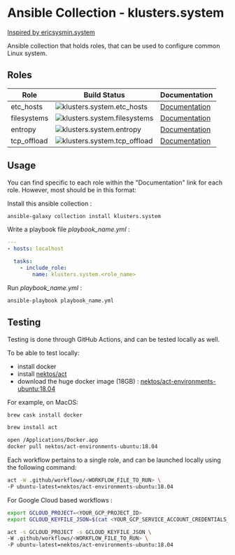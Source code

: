 # Ansible Collection - klusters.system
[Inspired by ericsysmin.system](https://galaxy.ansible.com/ericsysmin/system)

Ansible collection that holds roles, that can be used to configure common Linux system. 

## Roles

| Role      | Build Status                                                                                                                                                                                                                                                        | Documentation                                                                                          |
| --------- | ------------------------------------------------------------------------------------------------------------------------------------------------------------------------------------------------------------------------------------------------------------------- | ------------------------------------------------------------------------------------------------------ |
|  etc_hosts   | ![klusters.system.etc_hosts](https://github.com/klusters/ansible-collection-system/workflows/klusters.system.etc_hosts/badge.svg)          | [Documentation](https://github.com/klusters/ansible-collection-system/tree/master/roles/etc_hosts)    |
|  filesystems   | ![klusters.system.filesystems](https://github.com/klusters/ansible-collection-system/workflows/klusters.system.filesystems/badge.svg)      | [Documentation](https://github.com/klusters/ansible-collection-system/tree/master/roles/filesystems)    |
|  entropy   | ![klusters.system.entropy](https://github.com/klusters/ansible-collection-system/workflows/klusters.system.entropy/badge.svg)      | [Documentation](https://github.com/klusters/ansible-collection-system/tree/master/roles/entropy)    |
|  tcp_offload   | ![klusters.system.tcp_offload](https://github.com/klusters/ansible-collection-system/workflows/klusters.system.tcp_offload/badge.svg)      | [Documentation](https://github.com/klusters/ansible-collection-system/tree/master/roles/tcp_offload)    |

## Usage

You can find specific to each role within the "Documentation" link for each role. However, most should be in this format:

Install this ansible collection :
```bash
ansible-galaxy collection install klusters.system
```

Write a playbook file *playbook_name.yml* :

```yaml
---
- hosts: localhost

  tasks:
    - include_role:
        name: klusters.system.<role_name>
```

Run *playbook_name.yml* :
```bash
ansible-playbook playbook_name.yml
```

## Testing

Testing is done through GitHub Actions, and can be tested locally as well.

To be able to test locally:
- install docker 
- install [nektos/act](https://github.com/nektos/act)
- download the huge docker image (18GB) : [nektos/act-environments-ubuntu:18.04](https://hub.docker.com/r/nektos/act-environments-ubuntu/tags)

For example, on MacOS:
```bash
brew cask install docker

brew install act

open /Applications/Docker.app
docker pull nektos/act-environments-ubuntu:18.04
```

Each workflow pertains to a single role, and can be launched locally using the following command:

```bash
act -W .github/workflows/<WORKFLOW_FILE_TO_RUN> \
-P ubuntu-latest=nektos/act-environments-ubuntu:18.04
```

For Google Cloud based workflows : 

```bash
export GCLOUD_PROJECT=<YOUR_GCP_PROJECT_ID>
export GCLOUD_KEYFILE_JSON=$(cat <YOUR_GCP_SERVICE_ACCOUNT_CREDENTIALS_FILE>)

act -s GCLOUD_PROJECT -s GCLOUD_KEYFILE_JSON \
-W .github/workflows/<WORKFLOW_FILE_TO_RUN> \
-P ubuntu-latest=nektos/act-environments-ubuntu:18.04
```

